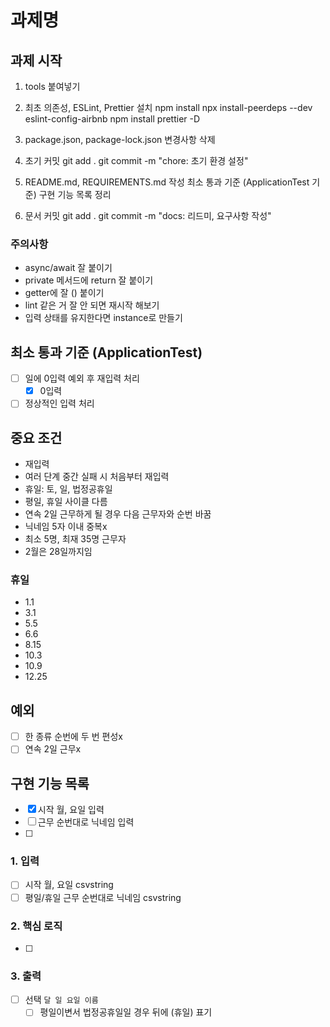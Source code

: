 # 과제명

## 과제 시작

1. tools 붙여넣기

2. 최초 의존성, ESLint, Prettier 설치
  npm install
  npx install-peerdeps --dev eslint-config-airbnb
  npm install prettier -D

3. package.json, package-lock.json 변경사항 삭제

4. 초기 커밋
  git add .
  git commit -m "chore: 초기 환경 설정"

5. README.md, REQUIREMENTS.md 작성
  최소 통과 기준 (ApplicationTest 기준)
  구현 기능 목록 정리

6. 문서 커밋
  git add .
  git commit -m "docs: 리드미, 요구사항 작성"

### 주의사항

- async/await 잘 붙이기
- private 메서드에 return 잘 붙이기
- getter에 잘 () 붙이기
- lint 같은 거 잘 안 되면 재시작 해보기
- 입력 상태를 유지한다면 instance로 만들기

## 최소 통과 기준 (ApplicationTest)

- [ ] 일에 0입력 예외 후 재입력 처리
  - [x] 0입력
- [ ] 정상적인 입력 처리

## 중요 조건

- 재입력
- 여러 단계 중간 실패 시 처음부터 재입력
- 휴일: 토, 일, 법정공휴일
- 평일, 휴일 사이클 다름
- 연속 2일 근무하게 될 경우 다음 근무자와 순번 바꿈
- 닉네임 5자 이내 중복x
- 최소 5명, 최재 35명 근무자
- 2월은 28일까지임

### 휴일

- 1.1
- 3.1
- 5.5
- 6.6
- 8.15
- 10.3
- 10.9
- 12.25

## 예외

- [ ] 한 종류 순번에 두 번 편성x
- [ ] 연속 2일 근무x

## 구현 기능 목록

- [x] 시작 월, 요일 입력
- [ ] 근무 순번대로 닉네임 입력
- [ ] 

### 1. 입력

- [ ] 시작 월, 요일 csvstring
- [ ] 평일/휴일 근무 순번대로 닉네임 csvstring

### 2. 핵심 로직

- [ ] 

### 3. 출력

- [ ] 선택 `달 일 요일 이름`
  - [ ] 평일이변서 법정공휴일일 경우 뒤에 (휴일) 표기
